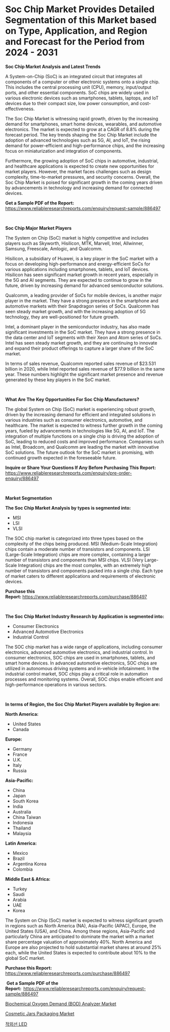 <p><h1>Soc Chip Market Provides Detailed Segmentation of this Market based on Type, Application, and Region and Forecast for the Period from 2024 - 2031</h1></p><p><strong>Soc Chip Market Analysis and Latest Trends</strong></p>
<p><p>A System-on-Chip (SoC) is an integrated circuit that integrates all components of a computer or other electronic systems onto a single chip. This includes the central processing unit (CPU), memory, input/output ports, and other essential components. SoC chips are widely used in various electronic devices such as smartphones, tablets, laptops, and IoT devices due to their compact size, low power consumption, and cost-effectiveness.</p><p>The Soc Chip Market is witnessing rapid growth, driven by the increasing demand for smartphones, smart home devices, wearables, and automotive electronics. The market is expected to grow at a CAGR of 8.8% during the forecast period. The key trends shaping the Soc Chip Market include the adoption of advanced technologies such as 5G, AI, and IoT, the rising demand for power-efficient and high-performance chips, and the increasing focus on miniaturization and integration of components.</p><p>Furthermore, the growing adoption of SoC chips in automotive, industrial, and healthcare applications is expected to create new opportunities for market players. However, the market faces challenges such as design complexity, time-to-market pressures, and security concerns. Overall, the Soc Chip Market is poised for significant growth in the coming years driven by advancements in technology and increasing demand for connected devices.</p></p>
<p><strong>Get a Sample PDF of the Report:&nbsp;</strong> <a href="https://www.reliableresearchreports.com/enquiry/request-sample/886497">https://www.reliableresearchreports.com/enquiry/request-sample/886497</a></p>
<p>&nbsp;</p>
<p><strong>Soc Chip Major Market Players</strong></p>
<p><p>The System on Chip (SoC) market is highly competitive and includes players such as Skyworth, Hisilicon, MTK, Marvell, Intel, Allwinner, Samsung, Freescale, Amlogic, and Qualcomm. </p><p>Hisilicon, a subsidiary of Huawei, is a key player in the SoC market with a focus on developing high-performance and energy-efficient SoCs for various applications including smartphones, tablets, and IoT devices. Hisilicon has seen significant market growth in recent years, especially in the 5G and AI segments. They are expected to continue to grow in the future, driven by increasing demand for advanced semiconductor solutions.</p><p>Qualcomm, a leading provider of SoCs for mobile devices, is another major player in the market. They have a strong presence in the smartphone and automotive markets with their Snapdragon series of SoCs. Qualcomm has seen steady market growth, and with the increasing adoption of 5G technology, they are well-positioned for future growth.</p><p>Intel, a dominant player in the semiconductor industry, has also made significant investments in the SoC market. They have a strong presence in the data center and IoT segments with their Xeon and Atom series of SoCs. Intel has seen steady market growth, and they are continuing to innovate and expand their product offerings to capture a larger share of the SoC market.</p><p>In terms of sales revenue, Qualcomm reported sales revenue of $23.531 billion in 2020, while Intel reported sales revenue of $77.9 billion in the same year. These numbers highlight the significant market presence and revenue generated by these key players in the SoC market.</p></p>
<p>&nbsp;</p>
<p><strong>What Are The Key Opportunities For Soc Chip Manufacturers?</strong></p>
<p><p>The global System on Chip (SoC) market is experiencing robust growth, driven by the increasing demand for efficient and integrated solutions in various industries such as consumer electronics, automotive, and healthcare. The market is expected to witness further growth in the coming years, fueled by advancements in technologies like 5G, AI, and IoT. The integration of multiple functions on a single chip is driving the adoption of SoC, leading to reduced costs and improved performance. Companies such as Intel, Broadcom, and Qualcomm are leading the market with innovative SoC solutions. The future outlook for the SoC market is promising, with continued growth expected in the foreseeable future.</p></p>
<p><strong>Inquire or Share Your Questions If Any Before Purchasing This Report:</strong> <a href="https://www.reliableresearchreports.com/enquiry/pre-order-enquiry/886497">https://www.reliableresearchreports.com/enquiry/pre-order-enquiry/886497</a></p>
<p>&nbsp;</p>
<p><strong>Market Segmentation</strong></p>
<p><strong>The Soc Chip Market Analysis by types is segmented into:</strong></p>
<p><ul><li>MSI</li><li>LSI</li><li>VLSI</li></ul></p>
<p><p>The SOC chip market is categorized into three types based on the complexity of the chips being produced. MSI (Medium-Scale Integration) chips contain a moderate number of transistors and components. LSI (Large-Scale Integration) chips are more complex, containing a larger number of transistors and components than MSI chips. VLSI (Very Large-Scale Integration) chips are the most complex, with an extremely high number of transistors and components packed into a single chip. Each type of market caters to different applications and requirements of electronic devices.</p></p>
<p><strong>Purchase this Report:&nbsp;</strong><a href="https://www.reliableresearchreports.com/purchase/886497">https://www.reliableresearchreports.com/purchase/886497</a></p>
<p>&nbsp;</p>
<p><strong>The Soc Chip Market Industry Research by Application is segmented into:</strong></p>
<p><ul><li>Consumer Electronics</li><li>Advanced Automotive Electronics</li><li>Industrial Control</li></ul></p>
<p><p>The SOC chip market has a wide range of applications, including consumer electronics, advanced automotive electronics, and industrial control. In consumer electronics, SOC chips are used in smartphones, tablets, and smart home devices. In advanced automotive electronics, SOC chips are utilized in autonomous driving systems and in-vehicle infotainment. In the industrial control market, SOC chips play a critical role in automation processes and monitoring systems. Overall, SOC chips enable efficient and high-performance operations in various sectors.</p></p>
<p>&nbsp;</p>
<p><strong>In terms of Region, the Soc Chip Market Players available by Region are:</strong></p>
<p>
    <p> <strong> North America: </strong>
        <ul>
            <li>United States</li>
            <li>Canada</li>
        </ul>
        </p> 
    <p> <strong> Europe: </strong>
        <ul>
            <li>Germany</li>
            <li>France</li>
            <li>U.K.</li>
            <li>Italy</li>
            <li>Russia</li>
        </ul>
        </p> 
    <p> <strong> Asia-Pacific: </strong>
        <ul>
            <li>China</li>
            <li>Japan</li>
            <li>South Korea</li>
            <li>India</li>
            <li>Australia</li>
            <li>China Taiwan</li>
            <li>Indonesia</li>
            <li>Thailand</li>
            <li>Malaysia</li>
        </ul>
        </p> 
    <p> <strong> Latin America: </strong>
        <ul>
            <li>Mexico</li>
            <li>Brazil</li>
            <li>Argentina Korea</li>
            <li>Colombia</li>
        </ul>
        </p> 
    <p> <strong> Middle East & Africa: </strong>
        <ul>
            <li>Turkey</li>
            <li>Saudi</li>
            <li>Arabia</li>
            <li>UAE</li>
            <li>Korea</li>
        </ul>
    </p>
    </p>
<p><p>The System on Chip (SoC) market is expected to witness significant growth in regions such as North America (NA), Asia-Pacific (APAC), Europe, the United States (USA), and China. Among these regions, Asia-Pacific and particularly China are anticipated to dominate the market with a market share percentage valuation of approximately 40%. North America and Europe are also projected to hold substantial market shares at around 25% each, while the United States is expected to contribute about 10% to the global SoC market.</p></p>
<p><strong>Purchase this Report: </strong><a href="https://www.reliableresearchreports.com/purchase/886497">https://www.reliableresearchreports.com/purchase/886497</a></p>
<p>&nbsp;<strong>Get a Sample PDF of the Report:&nbsp;&nbsp;</strong><a href="https://www.reliableresearchreports.com/enquiry/request-sample/886497">https://www.reliableresearchreports.com/enquiry/request-sample/886497</a></p>
<p><strong></strong></p>
<p><p><a href="https://www.linkedin.com/pulse/biochemical-oxygen-demand-bod-analyzer-market-research-report-oxrgf?trackingId=t19sN9ulHtrz4AhWhGMmrA%3D%3D">Biochemical Oxygen Demand (BOD) Analyzer Market</a></p><p><a href="https://www.linkedin.com/pulse/cosmetic-jars-packaging-market-furnish-information-size-share-hvr0f?trackingId=ZVU%2BBQQpbYriRR1qoNgDnQ%3D%3D">Cosmetic Jars Packaging Market</a></p><p><a href="https://github.com/crfsywufhm81415/Market-Research-Report-List-1/blob/main/41340578623.md">적외선 LED</a></p></p>